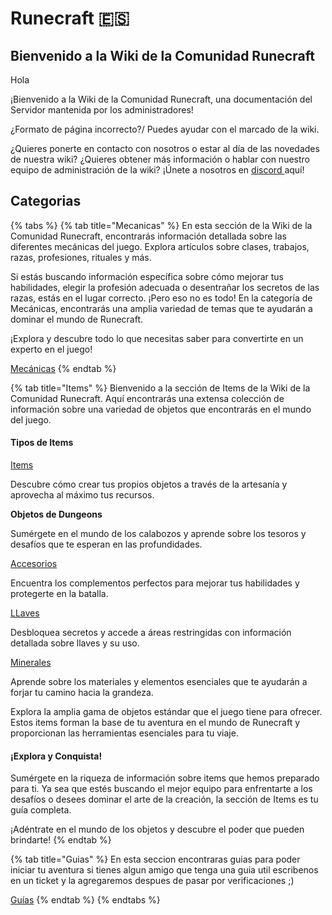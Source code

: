 # Runecraft 🇪🇸

## Bienvenido a la Wiki de la Comunidad Runecraft

<div>
<p id="test">Hola</p>
</div>

¡Bienvenido a la Wiki de la Comunidad Runecraft, una documentación del Servidor mantenida por los administradores!

¿Formato de página incorrecto?/
Puedes ayudar con el marcado de la wiki.

¿Quieres ponerte en contacto con nosotros o estar al día de las novedades de nuestra wiki? ¿Quieres obtener más información o hablar con nuestro equipo de administración de la wiki? ¡Únete a nosotros en [discord ](https://discord.runecraft.me)aquí!

## Categorias

{% tabs %}
{% tab title="Mecanicas" %}
En esta sección de la Wiki de la Comunidad Runecraft, encontrarás información detallada sobre las diferentes mecánicas del juego. Explora artículos sobre clases, trabajos, razas, profesiones, rituales y más.

Si estás buscando información específica sobre cómo mejorar tus habilidades, elegir la profesión adecuada o desentrañar los secretos de las razas, estás en el lugar correcto. ¡Pero eso no es todo! En la categoría de Mecánicas, encontrarás una amplia variedad de temas que te ayudarán a dominar el mundo de Runecraft.

¡Explora y descubre todo lo que necesitas saber para convertirte en un experto en el juego!

[Mecánicas](/.gitbook/assets/category/mechanical/mechanical.md)
{% endtab %}

{% tab title="Items" %}
Bienvenido a la sección de Items de la Wiki de la Comunidad Runecraft. Aquí encontrarás una extensa colección de información sobre una variedad de objetos que encontrarás en el mundo del juego.

#### Tipos de Items

[Items](/.gitbook/assets/category/item/item.md)

Descubre cómo crear tus propios objetos a través de la artesanía y aprovecha al máximo tus recursos.

**Objetos de Dungeons**

Sumérgete en el mundo de los calabozos y aprende sobre los tesoros y desafíos que te esperan en las profundidades.

[Accesorios](/.gitbook/assets/category/item/accessories/accessories.md)

Encuentra los complementos perfectos para mejorar tus habilidades y protegerte en la batalla.

[LLaves](/.gitbook/assets/category/item/keys/keys.md)

Desbloquea secretos y accede a áreas restringidas con información detallada sobre llaves y su uso.

[Minerales](/.gitbook/assets/category/item/mineral/mineral.md)

Aprende sobre los materiales y elementos esenciales que te ayudarán a forjar tu camino hacia la grandeza.

Explora la amplia gama de objetos estándar que el juego tiene para ofrecer. Estos items forman la base de tu aventura en el mundo de Runecraft y proporcionan las herramientas esenciales para tu viaje.

#### ¡Explora y Conquista!

Sumérgete en la riqueza de información sobre items que hemos preparado para ti. Ya sea que estés buscando el mejor equipo para enfrentarte a los desafíos o desees dominar el arte de la creación, la sección de Items es tu guía completa.

¡Adéntrate en el mundo de los objetos y descubre el poder que pueden brindarte!
{% endtab %}

{% tab title="Guias" %}
En esta seccion encontraras guias para poder iniciar tu aventura si tienes algun amigo que tenga una guia util escribenos en un ticket y la agregaremos despues de pasar por verificaciones ;)

[Guías](/.gitbook/assets/category/guide/guide.md)
{% endtab %}
{% endtabs %}
